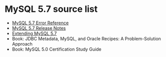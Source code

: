 # MySQL 5.7 source list

* [MySQL 5.7 Error Reference](https://downloads.mysql.com/docs/mysql-errors-5.7-en.pdf)
* [MySQL 5.7 Release Notes](https://downloads.mysql.com/docs/mysql-5.7-relnotes-en.pdf)
* [Extending MySQL 5.7](https://downloads.mysql.com/docs/extending-mysql-5.7-en.pdf)
* Book: JDBC Metadata, MySQL, and Oracle Recipes: A Problem-Solution Approach
* Book: MySQL 5.0 Certification Study Guide
